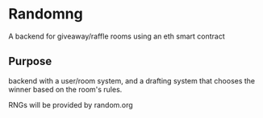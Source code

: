 # Randomng

A backend for giveaway/raffle rooms using an eth smart contract

## Purpose

backend with a user/room system, and a drafting system that chooses the winner based on the room's rules.

RNGs will be provided by random.org

